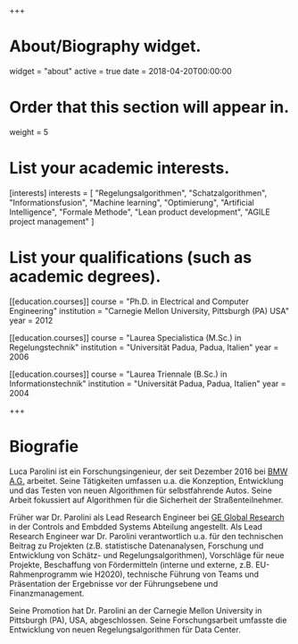 +++
# About/Biography widget.
widget = "about"
active = true
date = 2018-04-20T00:00:00

# Order that this section will appear in.
weight = 5

# List your academic interests.
[interests]
  interests = [
      "Regelungsalgorithmen",
      "Schatzalgorithmen",
      "Informationsfusion",
      "Machine learning",
      "Optimierung",
      "Artificial Intelligence",
      "Formale Methode",
      "Lean product development",
      "AGILE project management"
  ]

# List your qualifications (such as academic degrees).
[[education.courses]]
  course = "Ph.D. in Electrical and Computer Engineering"
  institution = "Carnegie Mellon University, Pittsburgh (PA) USA"
  year = 2012

[[education.courses]]
  course = "Laurea Specialistica (M.Sc.) in Regelungstechnik"
  institution = "Universität Padua, Padua, Italien"
  year = 2006

[[education.courses]]
  course = "Laurea Triennale (B.Sc.) in Informationstechnik"
  institution = "Universität Padua, Padua, Italien"
  year = 2004

+++

# Biografie

Luca Parolini ist ein Forschungsingenieur, der seit Dezember 2016 bei [BMW A.G.](https://www.bmwgroup.com/de/innovation/technologie-und-mobilitaet/autonomes-fahren/campus.html) arbeitet. Seine Tätigkeiten umfassen u.a. die Konzeption, Entwicklung und das Testen von neuen Algorithmen für selbstfahrende Autos. Seine Arbeit fokussiert auf Algorithmen für die Sicherheit der Straßenteilnehmer.

Früher war Dr. Parolini als Lead Research Engineer bei [GE Global Research](https://www.geglobalresearch.com/) in der Controls and Embdded Systems Abteilung angestellt. Als Lead Research Engineer war Dr. Parolini verantwortlich u.a. für den technischen Beitrag zu Projekten (z.B. statistische Datenanalysen, Forschung und Entwicklung von Schätz- und Regelungsalgorithmen), Vorschläge für neue Projekte, Beschaffung von Fördermitteln (interne und externe, z.B. EU-Rahmenprogramm wie H2020), technische Führung von Teams und Präsentation der Ergebnisse vor der Führungsebene und Finanzmanagement.

Seine Promotion hat Dr. Parolini an der Carnegie Mellon University in Pittsburgh (PA), USA, abgeschlossen. Seine Forschungsarbeit umfasste die Entwicklung von neuen Regelungsalgorithmen für Data Center.
